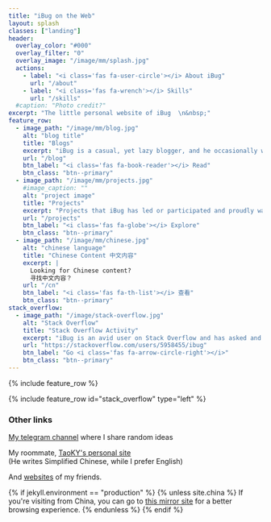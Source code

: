 ```yaml
---
title: "iBug on the Web"
layout: splash
classes: ["landing"]
header:
  overlay_color: "#000"
  overlay_filter: "0"
  overlay_image: "/image/mm/splash.jpg"
  actions:
    - label: "<i class='fas fa-user-circle'></i> About iBug"
      url: "/about"
    - label: "<i class='fas fa-wrench'></i> Skills"
      url: "/skills"
  #caption: "Photo credit?"
excerpt: "The little personal website of iBug  \n&nbsp;"
feature_row:
  - image_path: "/image/mm/blog.jpg"
    alt: "blog title"
    title: "Blogs"
    excerpt: "iBug is a casual, yet lazy blogger, and he occasionally writes something about his new discoveries."
    url: "/blog"
    btn_label: "<i class='fas fa-book-reader'></i> Read"
    btn_class: "btn--primary"
  - image_path: "/image/mm/projects.jpg"
    #image_caption: ""
    alt: "project image"
    title: "Projects"
    excerpt: "Projects that iBug has led or participated and proudly wanting to present you with."
    url: "/projects"
    btn_label: "<i class='fas fa-globe'></i> Explore"
    btn_class: "btn--primary"
  - image_path: "/image/mm/chinese.jpg"
    alt: "chinese language"
    title: "Chinese Content 中文内容"
    excerpt: |
      Looking for Chinese content?  
      寻找中文内容？
    url: "/cn"
    btn_label: "<i class='fas fa-th-list'></i> 查看"
    btn_class: "btn--primary"
stack_overflow:
  - image_path: "/image/stack-overflow.jpg"
    alt: "Stack Overflow"
    title: "Stack Overflow Activity"
    excerpt: "iBug is an avid user on Stack Overflow and has asked and answered a lot of questions. You're highly encouraged to checkout his profile on Stack Overflow."
    url: "https://stackoverflow.com/users/5958455/ibug"
    btn_label: "Go <i class='fas fa-arrow-circle-right'></i>"
    btn_class: "btn--primary"
---
```


{% include feature_row %}

{% include feature_row id="stack_overflow" type="left" %}

### Other links

[My telegram channel](https://t.me/ibugthought) where I share random ideas

My roommate, [<i class="fas fa-globe-americas"></i> TaoKY's personal site](https://blog.taoky.moe/)  
(He writes Simplified Chinese, while I prefer English)

And [<i class="fas fa-globe-americas"></i> websites](/friends) of my friends.

{% if jekyll.environment == "production" %}
{% unless site.china %}
If you're visiting from China, you can go to [this mirror site](https://cn.ibugone.com) for a better browsing experience.
{% endunless %}
{% endif %}
